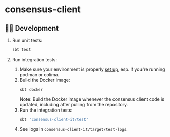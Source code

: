 # consensus-client

## 👨‍💻 Development

1. Run unit tests:
   ```bash
   sbt test
   ``` 
   
2. Run integration tests:
   1. Make sure your environment is properly [set up](https://java.testcontainers.org/supported_docker_environment/), esp. if you're running podman or colima.
   1. Build the Docker image:
      ```bash
      sbt docker
      ```
      Note: Build the Docker image whenever the consensus client code is updated, including after pulling from the repository.
   2. Run the integration tests:
      ```bash 
      sbt "consensus-client-it/test"
      ```
   3. See logs in `consensus-client-it/target/test-logs`.
